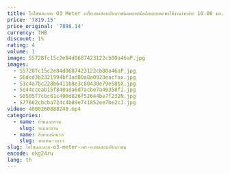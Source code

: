 ```yaml
---
title: โอโซนละลาย O3 Meter เครื่องทดสอบปากกาชนิดพกพามือถือแบบพกพาใช้งานง่ายง่าย 10.00 มก./ลิตร
price: '7819.15'
price_original: '7898.14'
currency: THB
discount: 1%
rating: 4
volume: 1
image: S5728fc15c2e84d0687423122cb80a46aP.jpg
images:
  - S5728fc15c2e84d0687423122cb80a46aP.jpg
  - S6dcd3b2321994bf3ad80a8a0923eacfax.jpg
  - S3c4a7bc228b6411b8e3c80430e79e58bX.jpg
  - Se44cceab15f840ada6d7acbe7a49358fi.jpg
  - S0505f7cbc61c490d826f52644be7f232N.jpg
  - S77662cbcba724c4b89e741852ee7be2cJ.jpg
video: 4000260888240.mp4
categories:
  - name: บ้านและสวน
    slug: านและสวน
  - name: สิ่งทอหน้าแรก
    slug: งทอหน-าแรก
slug: โอโซนละลาย-o3-meter-เคร-องทดสอบปากกาชน
encode: okg24ru
lang: th
---
```

  